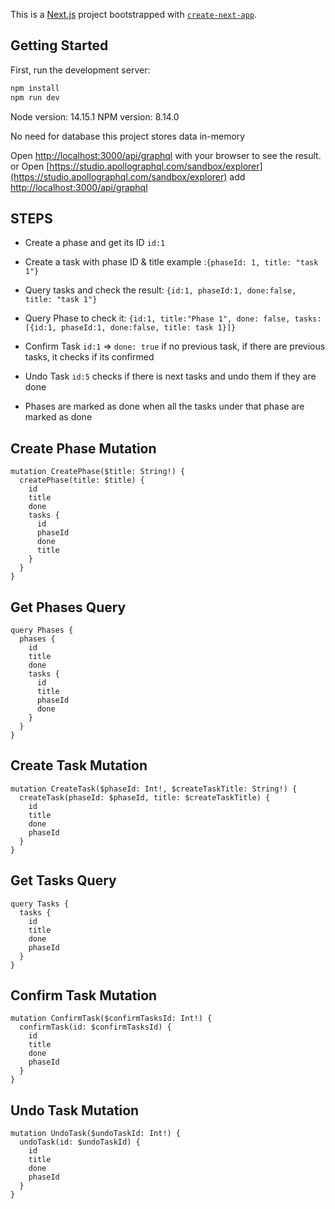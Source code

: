 This is a [Next.js](https://nextjs.org/) project bootstrapped with [`create-next-app`](https://github.com/vercel/next.js/tree/canary/packages/create-next-app).

## Getting Started

First, run the development server:

```bash
npm install
npm run dev

```

Node version: 14.15.1
NPM version: 8.14.0

No need for database this project stores data in-memory

Open [http://localhost:3000/api/graphql](http://localhost:3000/api/graphql) with your browser to see the result.
or
Open [https://studio.apollographql.com/sandbox/explorer](https://studio.apollographql.com/sandbox/explorer) add [http://localhost:3000/api/graphql](http://localhost:3000/api/graphql)
## STEPS

- Create a phase and get its ID `id:1`

- Create a task with phase ID & title example :`{phaseId: 1, title: "task 1"}`

- Query tasks and check the result: `{id:1, phaseId:1, done:false, title: "task 1"}`

- Query Phase to check it: `{id:1, title:"Phase 1", done: false, tasks:[{id:1, phaseId:1, done:false, title: task 1}]}`

- Confirm Task `id:1` => `done: true` if no previous task, if there are previous tasks, it checks if its confirmed

- Undo Task `id:5` checks if there is next tasks and undo them if they are done

- Phases are marked as done when all the tasks under that phase are marked as done

## Create Phase Mutation

```
mutation CreatePhase($title: String!) {
  createPhase(title: $title) {
    id
    title
    done
    tasks {
      id
      phaseId
      done
      title
    }
  }
}
```

## Get Phases Query

```
query Phases {
  phases {
    id
    title
    done
    tasks {
      id
      title
      phaseId
      done
    }
  }
}
```

## Create Task Mutation

```
mutation CreateTask($phaseId: Int!, $createTaskTitle: String!) {
  createTask(phaseId: $phaseId, title: $createTaskTitle) {
    id
    title
    done
    phaseId
  }
}
```

## Get Tasks Query

```
query Tasks {
  tasks {
    id
    title
    done
    phaseId
  }
}
```

## Confirm Task Mutation

```
mutation ConfirmTask($confirmTasksId: Int!) {
  confirmTask(id: $confirmTasksId) {
    id
    title
    done
    phaseId
  }
}
```

## Undo Task Mutation

```
mutation UndoTask($undoTaskId: Int!) {
  undoTask(id: $undoTaskId) {
    id
    title
    done
    phaseId
  }
}
```
